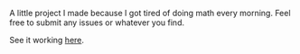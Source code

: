 A little project I made because I got tired of doing math every morning.  Feel free to submit any issues or whatever you find.

See it working [here](https://storjak.github.io/Coffee-Magician/).
